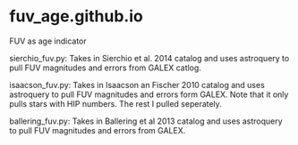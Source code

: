 # fuv_age.github.io

FUV as age indicator

sierchio_fuv.py:
Takes in Sierchio et al. 2014 catalog and uses astroquery to pull FUV magnitudes and errors from GALEX catlog. 

isaacson_fuv.py:
Takes in Isaacson an Fischer 2010 catalog and uses astroquery to pull FUV magnitudes and errors form GALEX. Note that it only pulls stars with HIP numbers. The rest I pulled seperately. 

ballering_fuv.py:
Takes in Ballering et al 2013 catalog and uses astroquery to pull FUV magnitudes and errors from GALEX.
